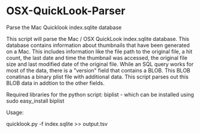 # OSX-QuickLook-Parser
Parse the Mac Quicklook index.sqlite database

This script will parse the Mac / OSX QuickLook index.sqlite database. This database contains information about thumbnails that have been generated on a Mac. This includes information like the file path to the original file, a hit count, the last date and time the thumbnail was accessed, the original file size and last modified date of the original file.
While an SQL query works for most of the data, there is a "version" field that contains a BLOB. This BLOB conatinas a binary plist file with additional data. This script parses out this BLOB data in addtion to the other fields.  

Required libraries for the python script: biplist - which can be installed using sudo easy_install biplist

Usage:

quicklook.py -f index.sqlite >> output.tsv


